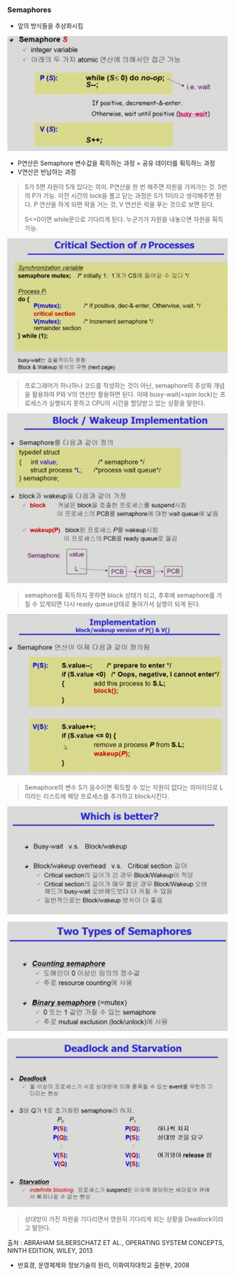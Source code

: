 ### Semaphores

- 앞의 방식들을 추상화시킴

![image-20221211232842783](assets/image-20221211232842783.png)

- P연산은 Semaphore 변수값을 획득하는 과정 = 공유 데이터를 획득하느 과정
- V연산은 반납하는 과정

> S가 5면 자원이 5개 있다는 의미. P연산을 한 번 해주면 자원을 가져가는 것. 5번의 P가 가능. 이전 시간의 lock을 풀고 닫는 과정은 S가 1이라고 생각해주면 된다. P 연산을 하게 되면 락을 거는 것, V 연산은 락을 푸는 것으로 보면 된다.
>
> S<=0이면 while문으로 기다리게 된다. 누군가가 자원을 내놓으면 자원을 획득가능.

![image-20221211233544500](assets/image-20221211233544500.png)

> 프로그래머가 하나하나 코드를 작성하는 것이 아닌, semaphore의 추상화 개념을 활용하여 P와 V의 연산만 활용하면 된다. 이때 busy-wait(=spin lock)는 프로세스가 실행되지 못하고 CPU의 시간을 할당받고 있는 상황을 말한다.

![image-20221211233851712](assets/image-20221211233851712.png)

> semaphore를 획득하지 못하면 block 상태가 되고, 추후에 semaphore를 가질 수 있게되면 다시 ready queue상태로 돌아가서 실행이 되게 된다.

![image-20221211234408375](assets/image-20221211234408375.png)

> Semaphore의 변수 S가 음수이면 획득할 수 있는 자원이 없다는 의미이므로 L이라는 리스트에 해당 프로세스를 추가하고 block시킨다. 

![image-20221211234947205](assets/image-20221211234947205.png)

![image-20221211235150926](assets/image-20221211235150926.png)

![image-20221211235417047](assets/image-20221211235417047.png)

> 상대방이 가진 자원을 기다리면서 영원히 기다리게 되는 상황을 Deadlock이라고 말한다.



출처 : ABRAHAM SILBERSCHATZ ET AL., OPERATING SYSTEM CONCEPTS, NINTH EDITION, WILEY, 2013

- 반효경, 운영체제와 정보기술의 원리, 이화여자대학교 출판부, 2008